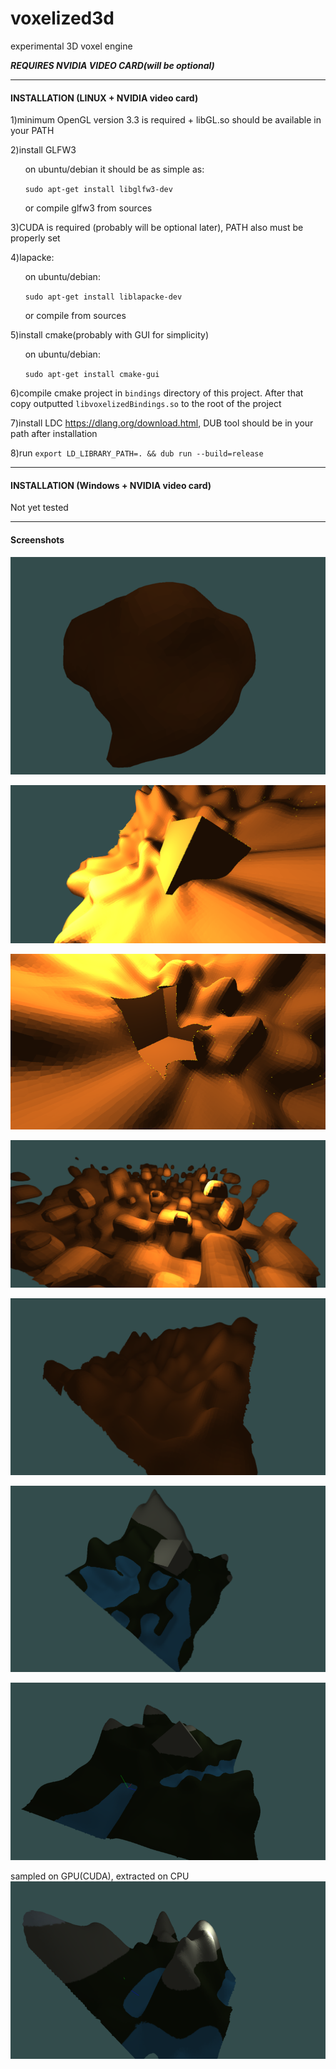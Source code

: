 # voxelized3d
experimental 3D voxel engine

***REQUIRES NVIDIA VIDEO CARD(will be optional)***

________________________________________________________________________
#### INSTALLATION (LINUX + NVIDIA video card)

1)minimum OpenGL version 3.3 is required + libGL.so should be available in your PATH

2)install GLFW3

&nbsp;&nbsp;&nbsp;&nbsp;&nbsp;&nbsp;on ubuntu/debian it should be as simple as:

&nbsp;&nbsp;&nbsp;&nbsp;&nbsp;&nbsp;`sudo apt-get install libglfw3-dev`

&nbsp;&nbsp;&nbsp;&nbsp;&nbsp;&nbsp;or compile glfw3 from sources

3)CUDA is required (probably will be optional later), PATH also must be properly set

4)lapacke:

&nbsp;&nbsp;&nbsp;&nbsp;&nbsp;&nbsp;on ubuntu/debian:

&nbsp;&nbsp;&nbsp;&nbsp;&nbsp;&nbsp;`sudo apt-get install liblapacke-dev`

&nbsp;&nbsp;&nbsp;&nbsp;&nbsp;&nbsp;or compile from sources

5)install cmake(probably with GUI for simplicity)

&nbsp;&nbsp;&nbsp;&nbsp;&nbsp;&nbsp;on ubuntu/debian:

&nbsp;&nbsp;&nbsp;&nbsp;&nbsp;&nbsp;`sudo apt-get install cmake-gui`

6)compile cmake project in `bindings` directory of this project. After that copy outputted `libvoxelizedBindings.so` to the root of the project

7)install LDC https://dlang.org/download.html, DUB tool should be in your path after installation

8)run `export LD_LIBRARY_PATH=. && dub run --build=release`

________________________________________________________________________

#### INSTALLATION (Windows + NVIDIA video card)
Not yet tested
________________________________________________________________________


#### Screenshots

![UMDC + sphere + noise (radius displacement)](imgs/umdc_sphere_displacement.png)

![sharp features are finally preserved !](imgs/sharp_features.png)

![difference](imgs/difference.png)

![some noise](imgs/noise1.png)

![noise terrain](imgs/noise_terrain.png)

![height map](imgs/heightmap1.png)

![another height map](imgs/heightmap2.png)

sampled on GPU(CUDA), extracted on CPU
![cuda1](imgs/cuda_gen1.png)